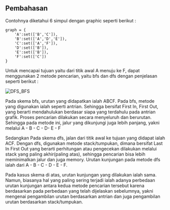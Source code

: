Pembahasan
---
Contohnya diketahui 6 simpul dengan graphic seperti berikut :
```
graph = {
    'A':set(['B','C']),
    'B':set(['A','D','E']),
    'C':set(['A','F']),
    'D':set(['B']),
    'E':set(['B']),
    'F':set(['C'])
}
```

Untuk mencapai tujuan yaitu dari titik awal A menuju ke F, dapat menggunakan 2 metode pencarian, yaitu bfs dan dfs dengan penjelasan seperti berikut :

![DFS_BFS](https://github.com/DyningAida/Sistem_Pakar/blob/master/2_Breadth_Depth_First_Search/bfsdfs.png)

Pada skema bfs, urutan yang didapatkan ialah ABCF. Pada bfs, metode yang digunakan ialah seperti antrian. Sehingga bersifat First In, First Out, yang berarti mendahulukan berdasar siapa yang terdahulu pada antrian grafik. Proses pencarian dilakukan secara menyeluruh dan berurutan. Sehingga pada metode ini, jalur yang dikunjungi juga lebih panjang, yakni melalui A - B - C - D- E - F

Sedangkan Pada skema dfs, jalan dari titik awal ke tujuan yang didapat ialah ACF. Dengan dfs, digunakan metode stack/tumpukan, dimana bersifat Last In First Out yang berarti perhitungan atau pengecekan dilakukan melalui stack yang paling akhir(paling atas), sehingga pencarian bisa lebih meminimalkan jalur dan juga memory. Urutan kunjungan pada metode dfs ialah dari A - B - C - D - E - F. 

Pada kasus skema di atas, urutan kunjungan yang dilakukan ialah sama. Namun, biasanya hal yang paling sering terjadi ialah adanya perbedaan urutan kunjungan antara kedua metode pencarian tersebut karena berdasarkan pada perbedaan yang telah dijelaskan sebelumnya, yakni mengenai pengambilan urutan berdasarkan antrian dan juga pengambilan urutan berdasarkan stack/tumpukan.

